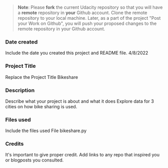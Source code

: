 >**Note**: Please **fork** the current Udacity repository so that you will have a **remote** repository in **your** Github account. Clone the remote repository to your local machine. Later, as a part of the project "Post your Work on Github", you will push your proposed changes to the remote repository in your Github account.

### Date created
Include the date you created this project and README file.
4/8/2022

### Project Title
Replace the Project Title
Bikeshare

### Description
Describe what your project is about and what it does
Explore data for 3 cities on how bike sharing is used.

### Files used
Include the files used
File bikeshare.py

### Credits
It's important to give proper credit. Add links to any repo that inspired you or blogposts you consulted.


